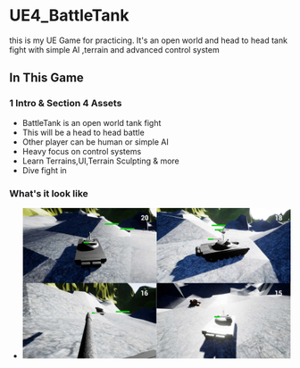 # UE4_BattleTank
this is my  UE Game for practicing. It's an open world and head to head tank fight with simple AI ,terrain and advanced control system
## In This Game
### 1 Intro & Section 4 Assets ###
+ BattleTank is an open world tank fight
+ This will be a head to head battle
+ Other player can be human or simple AI
+ Heavy focus on control systems
+ Learn Terrains,UI,Terrain Sculpting & more
+ Dive fight in
### What's it look like ###
+ ![avatar](https://github.com/WindBT47/MarkdownPhotos/blob/master/BattleTank_resume.jpg)

